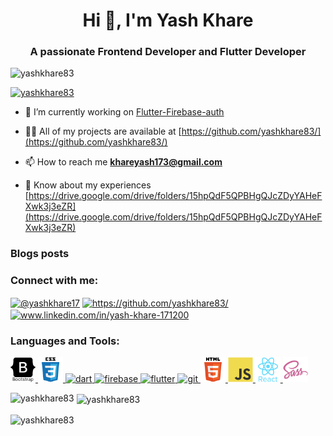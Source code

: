 <h1 align="center">Hi 👋, I'm Yash Khare</h1>
<h3 align="center">A passionate Frontend Developer and Flutter Developer</h3>

<p align="left"> <img src="https://komarev.com/ghpvc/?username=yashkhare83&label=Profile%20views&color=0e75b6&style=flat" alt="yashkhare83" /> </p>

<p align="left"> <a href="https://github.com/ryo-ma/github-profile-trophy"><img src="https://github-profile-trophy.vercel.app/?username=yashkhare83" alt="yashkhare83" /></a> </p>

- 🔭 I’m currently working on [Flutter-Firebase-auth](https://github.com/yashkhare83/Flutter-firebase-auth)

- 👨‍💻 All of my projects are available at [https://github.com/yashkhare83/](https://github.com/yashkhare83/)

- 📫 How to reach me **khareyash173@gmail.com**

- 📄 Know about my experiences [https://drive.google.com/drive/folders/15hpQdF5QPBHgQJcZDyYAHeFXwk3j3eZR](https://drive.google.com/drive/folders/15hpQdF5QPBHgQJcZDyYAHeFXwk3j3eZR)

### Blogs posts
<!-- BLOG-POST-LIST:START -->
<!-- BLOG-POST-LIST:END -->

<h3 align="left">Connect with me:</h3>
<p align="left">
<a href="https://codepen.io/@yashkhare17" target="blank"><img align="center" src="https://raw.githubusercontent.com/rahuldkjain/github-profile-readme-generator/master/src/images/icons/Social/codepen.svg" alt="@yashkhare17" height="30" width="40" /></a>
<a href="https://dev.to/https://github.com/yashkhare83/" target="blank"><img align="center" src="https://raw.githubusercontent.com/rahuldkjain/github-profile-readme-generator/master/src/images/icons/Social/devto.svg" alt="https://github.com/yashkhare83/" height="30" width="40" /></a>
<a href="https://linkedin.com/in/www.linkedin.com/in/yash-khare-171200" target="blank"><img align="center" src="https://raw.githubusercontent.com/rahuldkjain/github-profile-readme-generator/master/src/images/icons/Social/linked-in-alt.svg" alt="www.linkedin.com/in/yash-khare-171200" height="30" width="40" /></a>
</p>

<h3 align="left">Languages and Tools:</h3>
<p align="left"> <a href="https://getbootstrap.com" target="_blank" rel="noreferrer"> <img src="https://raw.githubusercontent.com/devicons/devicon/master/icons/bootstrap/bootstrap-plain-wordmark.svg" alt="bootstrap" width="40" height="40"/> </a> <a href="https://www.w3schools.com/css/" target="_blank" rel="noreferrer"> <img src="https://raw.githubusercontent.com/devicons/devicon/master/icons/css3/css3-original-wordmark.svg" alt="css3" width="40" height="40"/> </a> <a href="https://dart.dev" target="_blank" rel="noreferrer"> <img src="https://www.vectorlogo.zone/logos/dartlang/dartlang-icon.svg" alt="dart" width="40" height="40"/> </a> <a href="https://firebase.google.com/" target="_blank" rel="noreferrer"> <img src="https://www.vectorlogo.zone/logos/firebase/firebase-icon.svg" alt="firebase" width="40" height="40"/> </a> <a href="https://flutter.dev" target="_blank" rel="noreferrer"> <img src="https://www.vectorlogo.zone/logos/flutterio/flutterio-icon.svg" alt="flutter" width="40" height="40"/> </a> <a href="https://git-scm.com/" target="_blank" rel="noreferrer"> <img src="https://www.vectorlogo.zone/logos/git-scm/git-scm-icon.svg" alt="git" width="40" height="40"/> </a> <a href="https://www.w3.org/html/" target="_blank" rel="noreferrer"> <img src="https://raw.githubusercontent.com/devicons/devicon/master/icons/html5/html5-original-wordmark.svg" alt="html5" width="40" height="40"/> </a> <a href="https://developer.mozilla.org/en-US/docs/Web/JavaScript" target="_blank" rel="noreferrer"> <img src="https://raw.githubusercontent.com/devicons/devicon/master/icons/javascript/javascript-original.svg" alt="javascript" width="40" height="40"/> </a> <a href="https://reactjs.org/" target="_blank" rel="noreferrer"> <img src="https://raw.githubusercontent.com/devicons/devicon/master/icons/react/react-original-wordmark.svg" alt="react" width="40" height="40"/> </a> <a href="https://sass-lang.com" target="_blank" rel="noreferrer"> <img src="https://raw.githubusercontent.com/devicons/devicon/master/icons/sass/sass-original.svg" alt="sass" width="40" height="40"/> </a> </p>

<p><img align="left" src="https://github-readme-stats.vercel.app/api/top-langs?username=yashkhare83&show_icons=true&locale=en&layout=compact" alt="yashkhare83" /></p>

<p>&nbsp;<img align="center" src="https://github-readme-stats.vercel.app/api?username=yashkhare83&show_icons=true&locale=en" alt="yashkhare83" /></p>

<p><img align="center" src="https://github-readme-streak-stats.herokuapp.com/?user=yashkhare83&" alt="yashkhare83" /></p>
